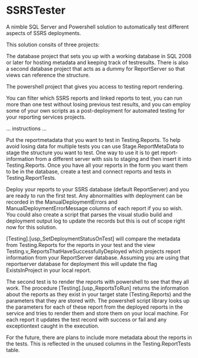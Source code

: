 # SSRSTester
A nimble SQL Server and Powershell solution to automatically test different aspects of SSRS deployments.

This solution consits of three projects:

The database project that sets you up with a working database in SQL 2008 or later for hosting metadata and keeping track of testresults. There is also a second database project that acts as a dummy for ReportServer so that views can reference the structure.

The powershell project that gives you access to testing report rendering.

You can filter which SSRS reports and linked reports to test, you can run more than one test without losing previous test results, and you can employ some of your own scripts as a post-deployment for automated testing for your reporting services projects.


... instructions ...


Put the reportmetadata that you want to test in Testing.Reports. To help avoid losing data for multiple tests you can use Stage.ReportMetaData to stage the structure you want to test. One way to use it is to get report-information from a different server with ssis to staging and then insert it into Testing.Reports.
Once you have all your reports in the form you want them to be in the database, create a test and connect reports and tests in Testing.ReportTests.

Deploy your reports to your SSRS database (default ReportServer) and you are ready to run the first test.
Any abnormalities with deployment can be recorded in the ManualDeploymentErrors and ManualDeploymentErrorMessage columns of each report if you so wish. You could also create a script that parses the visual studio build and deployment output log to update the records but this is out of scope right now for this solution.

[Testing].[usp_SetDeploymentStatusOnTest] will compare the metadata from Testing.Reports for the reports in your test and the view Testing.v_ReportsThatHaveSuccessfullyDeployed which projects report information from your ReportServer database.
Assuming you are using that reportserver database for deployment this will update the flag ExistsInProject in your local report.

The second test is to render the reports with powershell to see that they all work.
The procedure [Testing].[usp_ReportsToRun] returns the information about the reports as they exist in your target state (Testing.Reports) and the parameters that they are stored with.
The powershell script library looks up the parameters for each of these report from the deployed reports in the service and tries to render them and store them on your local machine.
For each report it updates the test record with success or fail and any exceptiontext caught in the execution.

For the future, there are plans to include more metadata about the reports in the tests. This is reflected in the unused columns in the Testing.ReportTests table.
